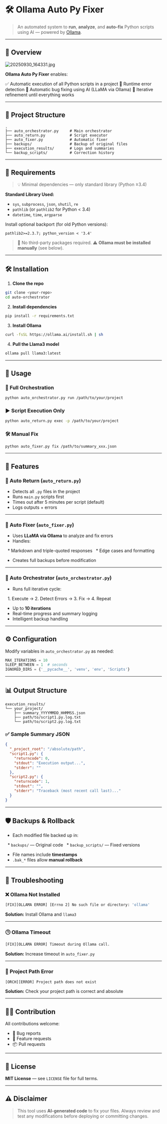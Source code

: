 # 🛠️ Ollama Auto Py Fixer

> An automated system to **run**, **analyze**, and **auto-fix** Python scripts using AI — powered by [Ollama](https://ollama.ai).

---

## 🚀 Overview

![20250930_164331.jpg](https://github.com/user-attachments/assets/f2e9f13e-b4b8-46d5-a36c-56752ed00f2b)

**Ollama Auto Py Fixer** enables:

✅ Automatic execution of all Python scripts in a project
🐞 Runtime error detection
🤖 Automatic bug fixing using AI (LLaMA via Ollama)
🔁 Iterative refinement until everything works

---

## 📁 Project Structure

```
.
├── auto_orchestrator.py     # Main orchestrator
├── auto_return.py           # Script executor
├── auto_fixer.py            # Automatic fixer
├── backups/                 # Backup of original files
├── execution_results/       # Logs and summaries
└── backup_scripts/          # Correction history
```

---

## 🧩 Requirements

> 💡 Minimal dependencies — only standard library (Python ≥3.4)

**Standard Library Used:**

* `sys`, `subprocess`, `json`, `shutil`, `re`
* `pathlib` (or `pathlib2` for Python < 3.4)
* `datetime`, `time`, `argparse`

Install optional backport (for old Python versions):

```text
pathlib2>=2.3.7; python_version < '3.4'
```

> 🔧 No third-party packages required.
> ⚠️ **Ollama must be installed manually** (see below).

---

## 🛠️ Installation

1. **Clone the repo**

```bash
git clone <your-repo>
cd auto-orchestrator
```

2. **Install dependencies**

```bash
pip install -r requirements.txt
```

3. **Install Ollama**

```bash
curl -fsSL https://ollama.ai/install.sh | sh
```

4. **Pull the Llama3 model**

```bash
ollama pull llama3:latest
```

---

## 🎯 Usage

### 🔄 Full Orchestration

```bash
python auto_orchestrator.py run /path/to/your/project
```

### ▶️ Script Execution Only

```bash
python auto_return.py exec -p /path/to/your/project
```

### 🛠️ Manual Fix

```bash
python auto_fixer.py fix /path/to/summary_xxx.json
```

---

## 🔧 Features

### 📂 Auto Return (`auto_return.py`)

* Detects all `.py` files in the project
* Runs `main.py` scripts first
* Times out after 5 minutes per script (default)
* Logs outputs + errors

---

### 🤖 Auto Fixer (`auto_fixer.py`)

* Uses **LLaMA via Ollama** to analyze and fix errors
* Handles:

  * Markdown and triple-quoted responses
  * Edge cases and formatting
* Creates full backups before modification

---

### 🔁 Auto Orchestrator (`auto_orchestrator.py`)

* Runs full iterative cycle:

  1. Execute → 2. Detect Errors → 3. Fix → 4. Repeat
* Up to **10 iterations**
* Real-time progress and summary logging
* Intelligent backup handling

---

## ⚙️ Configuration

Modify variables in `auto_orchestrator.py` as needed:

```python
MAX_ITERATIONS = 10
SLEEP_BETWEEN = 1  # seconds
IGNORED_DIRS = {'__pycache__', 'venv', 'env', 'Scripts'}
```

---

## 📊 Output Structure

```
execution_results/
└── your_project/
    ├── summary_YYYYMMDD_HHMMSS.json
    ├── path/to/script1.py.log.txt
    └── path/to/script2.py.log.txt
```

### ✅ Sample Summary JSON

```json
{
  "_project_root": "/absolute/path",
  "script1.py": {
    "returncode": 0,
    "stdout": "Execution output...",
    "stderr": ""
  },
  "script2.py": {
    "returncode": 1,
    "stdout": "",
    "stderr": "Traceback (most recent call last)..."
  }
}
```

---

## 🛡️ Backups & Rollback

* Each modified file backed up in:

  * `backups/` — Original code
  * `backup_scripts/` — Fixed versions
* File names include **timestamps**
* `.bak_*` files allow **manual rollback**

---

## 🐛 Troubleshooting

### ❌ Ollama Not Installed

```bash
[FIX][OLLAMA ERROR] [Errno 2] No such file or directory: 'ollama'
```

**Solution:** Install Ollama and `llama3`

---

### 🕒 Ollama Timeout

```bash
[FIX][OLLAMA ERROR] Timeout during Ollama call.
```

**Solution:** Increase timeout in `auto_fixer.py`

---

### 📂 Project Path Error

```bash
[ORCH][ERROR] Project path does not exist
```

**Solution:** Check your project path is correct and absolute

---

## 🧑‍💻 Contribution

All contributions welcome:

* 🐞 Bug reports
* 🚀 Feature requests
* 📦 Pull requests

---

## 📄 License

**MIT License** — see `LICENSE` file for full terms.

---

## ⚠️ Disclaimer

> This tool uses **AI-generated code** to fix your files. Always review and test any modifications before deploying or committing changes.




